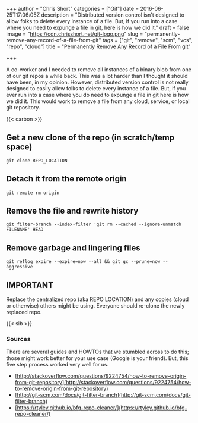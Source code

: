 +++
author = "Chris Short"
categories = ["Git"]
date = 2016-06-25T17:06:05Z
description = "Distributed version control isn't designed to allow folks to delete every instance of a file. But, if you run into a case where you need to expunge a file in git, here is how we did it."
draft = false
image = "https://cdn.chrisshort.net/git-logo.png"
slug = "permanently-remove-any-record-of-a-file-from-git"
tags = ["git", "remove", "scm", "vcs", "repo", "cloud"]
title = "Permanently Remove Any Record of a File From git"

+++

A co-worker and I needed to remove all instances of a binary blob from one of our git repos a while back. This was a lot harder than I thought it should have been, in my opinion. However, distributed version control is not really designed to easily allow folks to delete every instance of a file. But, if you ever run into a case where you do need to expunge a file in git here is how we did it. This would work to remove a file from any cloud, service, or local git repository.


{{< carbon >}}

## Get a new clone of the repo (in scratch/temp space)

`git clone REPO_LOCATION`

## Detach it from the remote origin

`git remote rm origin`

## Remove the file and rewrite history

`git filter-branch --index-filter 'git rm --cached --ignore-unmatch FILENAME' HEAD`

## Remove garbage and lingering files

`git reflog expire --expire=now --all && git gc --prune=now --aggressive`

## IMPORTANT

Replace the centralized repo (aka REPO LOCATION) and any copies (cloud or otherwise) others might be using. Everyone should re-clone the newly replaced repo.

{{< sib >}}

### Sources

There are several guides and HOWTOs that we stumbled across to do this; those might work better for your use case (Google is your friend). But, this five step process worked very well for us.

* [http://stackoverflow.com/questions/9224754/how-to-remove-origin-from-git-repository](http://stackoverflow.com/questions/9224754/how-to-remove-origin-from-git-repository)  
* [http://git-scm.com/docs/git-filter-branch](http://git-scm.com/docs/git-filter-branch)  
* [https://rtyley.github.io/bfg-repo-cleaner/](https://rtyley.github.io/bfg-repo-cleaner/)
